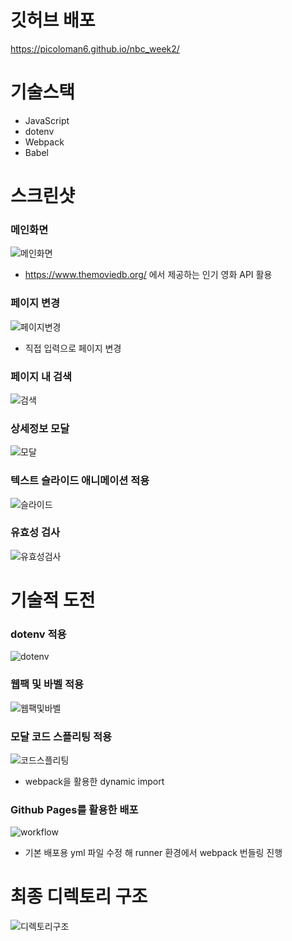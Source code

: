# 깃허브 배포

https://picoloman6.github.io/nbc_week2/

# 기술스택

- JavaScript
- dotenv
- Webpack
- Babel

# 스크린샷

### 메인화면

![메인화면](./readmeimg/메인%20화면.PNG)

- https://www.themoviedb.org/ 에서 제공하는 인기 영화 API 활용

### 페이지 변경

![페이지변경](./readmeimg/페이지변경.PNG)

- 직접 입력으로 페이지 변경

### 페이지 내 검색

![검색](./readmeimg/페이지내검색.PNG)

### 상세정보 모달

![모달](./readmeimg/모달.PNG)

### 텍스트 슬라이드 애니메이션 적용

![슬라이드](./readmeimg/슬라이드2.gif)

### 유효성 검사

![유효성검사](./readmeimg/유효성%20검사.PNG)

# 기술적 도전

### dotenv 적용

![dotenv](./readmeimg/dotenv.PNG)

### 웹팩 및 바벨 적용

![웹팩및바벨](./readmeimg/웹팩.PNG)

### 모달 코드 스플리팅 적용

![코드스플리팅](./readmeimg/네트워크2.PNG)

- webpack을 활용한 dynamic import

### Github Pages를 활용한 배포

![workflow](./readmeimg/workflow.png)

- 기본 배포용 yml 파일 수정 해 runner 환경에서 webpack 번들링 진행

# 최종 디렉토리 구조

![디렉토리구조](./readmeimg/디렉토리%20구조.PNG)
